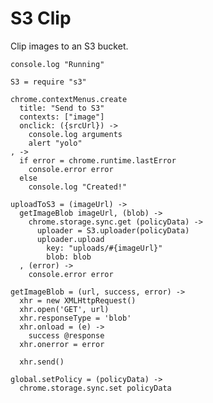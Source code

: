 S3 Clip
=======

Clip images to an S3 bucket.

    console.log "Running"

    S3 = require "s3"

    chrome.contextMenus.create
      title: "Send to S3"
      contexts: ["image"]
      onclick: ({srcUrl}) ->
        console.log arguments
        alert "yolo"
    , ->
      if error = chrome.runtime.lastError
        console.error error
      else
        console.log "Created!"

    uploadToS3 = (imageUrl) ->
      getImageBlob imageUrl, (blob) ->
        chrome.storage.sync.get (policyData) ->
          uploader = S3.uploader(policyData)
          uploader.upload
            key: "uploads/#{imageUrl}"
            blob: blob
      , (error) ->
        console.error error

    getImageBlob = (url, success, error) ->
      xhr = new XMLHttpRequest()
      xhr.open('GET', url)
      xhr.responseType = 'blob'
      xhr.onload = (e) ->
        success @response
      xhr.onerror = error

      xhr.send()

    global.setPolicy = (policyData) ->
      chrome.storage.sync.set policyData
